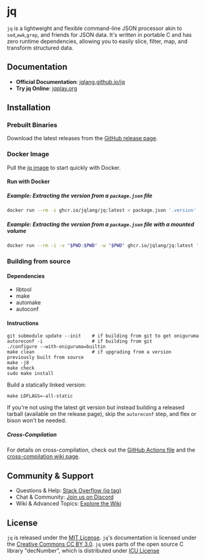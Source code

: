 # jq

`jq` is a lightweight and flexible command-line JSON processor akin to `sed`,`awk`,`grep`, and friends for JSON data. It's written in portable C and has zero runtime dependencies, allowing you to easily slice, filter, map, and transform structured data.

## Documentation

- **Official Documentation**: [jqlang.github.io/jq](https://jqlang.github.io/jq)
- **Try jq Online**: [jqplay.org](https://jqplay.org)

## Installation

### Prebuilt Binaries

Download the latest releases from the [GitHub release page](https://github.com/jqlang/jq/releases).

### Docker Image

Pull the [jq image](https://github.com/jqlang/jq/pkgs/container/jq) to start quickly with Docker.


#### Run with Docker
##### Example: Extracting the version from a `package.json` file
```bash
docker run --rm -i ghcr.io/jqlang/jq:latest < package.json '.version'
```
##### Example: Extracting the version from a `package.json` file with a mounted volume
```bash
docker run --rm -i -v "$PWD:$PWD" -w "$PWD" ghcr.io/jqlang/jq:latest '.version' package.json
```

### Building from source

#### Dependencies

- libtool
- make
- automake
- autoconf

#### Instructions

```console
git submodule update --init    # if building from git to get oniguruma
autoreconf -i                  # if building from git
./configure --with-oniguruma=builtin
make clean                     # if upgrading from a version previously built from source
make -j8
make check
sudo make install
```

Build a statically linked version:

```console
make LDFLAGS=-all-static
```

If you're not using the latest git version but instead building a released tarball (available on the release page), skip the `autoreconf` step, and flex or bison won't be needed.

##### Cross-Compilation

For details on cross-compilation, check out the [GitHub Actions file](.github/workflows/ci.yml) and the [cross-compilation wiki page](https://github.com/jqlang/jq/wiki/Cross-compilation).

## Community & Support

- Questions & Help: [Stack Overflow (jq tag)](https://stackoverflow.com/questions/tagged/jq)
- Chat & Community: [Join us on Discord](https://discord.gg/yg6yjNmgAC)
- Wiki & Advanced Topics: [Explore the Wiki](https://github.com/jqlang/jq/wiki)

## License

`jq` is released under the [MIT License](COPYING). `jq`'s documentation is
licensed under the [Creative Commons CC BY 3.0](COPYING).
`jq` uses parts of the open source C library "decNumber", which is distributed
under [ICU License](COPYING)

